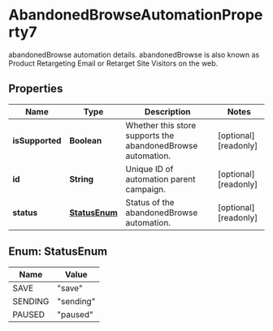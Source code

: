 

# AbandonedBrowseAutomationProperty7

abandonedBrowse automation details. abandonedBrowse is also known as Product Retargeting Email or Retarget Site Visitors on the web.

## Properties

| Name | Type | Description | Notes |
|------------ | ------------- | ------------- | -------------|
|**isSupported** | **Boolean** | Whether this store supports the abandonedBrowse automation. |  [optional] [readonly] |
|**id** | **String** | Unique ID of automation parent campaign. |  [optional] [readonly] |
|**status** | [**StatusEnum**](#StatusEnum) | Status of the abandonedBrowse automation. |  [optional] [readonly] |



## Enum: StatusEnum

| Name | Value |
|---- | -----|
| SAVE | &quot;save&quot; |
| SENDING | &quot;sending&quot; |
| PAUSED | &quot;paused&quot; |



